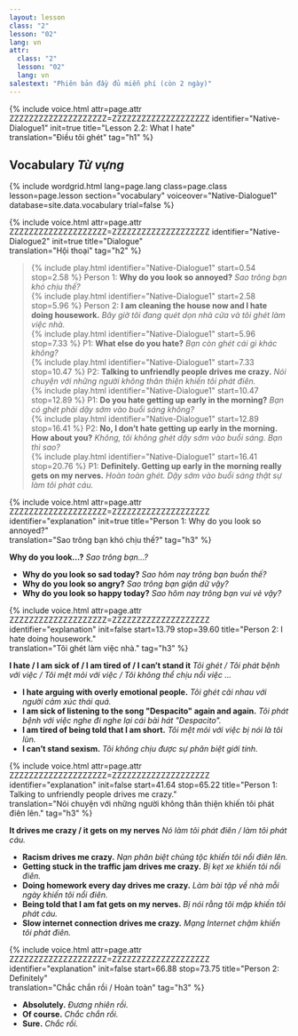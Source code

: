 ```yaml
---
layout: lesson
class: "2"
lesson: "02"
lang: vn
attr:
  class: "2"
  lesson: "02"
  lang: vn
salestext: "Phiên bản đầy đủ miễn phí (còn 2 ngày)"
---
```


{%  include voice.html attr=page.attr      ZZZZZZZZZZZZZZZZZZZZ=ZZZZZZZZZZZZZZZZZZZZ
	identifier="Native-Dialogue1"  init=true
	title="Lesson 2.2: What I hate"        
	translation="Điều tôi ghét"
    tag="h1" %}


## Vocabulary *Từ vựng*

{% include wordgrid.html lang=page.lang
		class=page.class 
		lesson=page.lesson 
		section="vocabulary"
		voiceover="Native-Dialogue1"
		database=site.data.vocabulary 
		trial=false %}


{%  include voice.html attr=page.attr       ZZZZZZZZZZZZZZZZZZZZ=ZZZZZZZZZZZZZZZZZZZZ
	identifier="Native-Dialogue2"  init=true
	title="Dialogue"        
	translation="Hội thoại"
    tag="h2" %}


> {% include play.html identifier="Native-Dialogue1" start=0.54 stop=2.58 %} Person 1: **Why do you look so annoyed?**
*Sao trông bạn khó chịu thế?*  
> {% include play.html identifier="Native-Dialogue1" start=2.58 stop=5.96 %} Person 2: **I am cleaning the house now and I hate doing housework.**
*Bây giờ tôi đang quét dọn nhà cửa và tôi ghét làm việc nhà.*   
> {% include play.html identifier="Native-Dialogue1" start=5.96 stop=7.33 %} P1: **What else do you hate?**
*Bạn còn ghét cái gì khác không?*  
> {% include play.html identifier="Native-Dialogue1" start=7.33 stop=10.47 %} P2: **Talking to unfriendly people drives me crazy.**
*Nói chuyện với những người không thân thiện khiến tôi phát điên.*  
> {% include play.html identifier="Native-Dialogue1" start=10.47 stop=12.89 %} P1: **Do you hate getting up early in the morning?**
*Bạn có ghét phải dậy sớm vào buổi sáng không?*  
> {% include play.html identifier="Native-Dialogue1" start=12.89 stop=16.41 %} P2: **No, I don’t hate getting up early in the morning. How about you?**
*Không, tôi không ghét dậy sớm vào buổi sáng. Bạn thì sao?*  
> {% include play.html identifier="Native-Dialogue1" start=16.41 stop=20.76 %} P1: **Definitely. Getting up early in the morning really gets on my nerves.**
*Hoàn toàn ghét. Dậy sớm vào buổi sáng thật sự làm tôi phát cáu.*  


{%  include voice.html attr=page.attr       ZZZZZZZZZZZZZZZZZZZZ=ZZZZZZZZZZZZZZZZZZZZ
	identifier="explanation"  init=true
	title="Person 1: Why do you look so annoyed?"        
	translation="Sao trông bạn khó chịu thế?"
    tag="h3" %}

**Why do you look…?** *Sao trông bạn...?*

- **Why do you look so sad today?**  *Sao hôm nay trông bạn buồn thế?*
- **Why do you look so angry?**  *Sao trông bạn giận dữ vậy?*
- **Why do you look so happy today?**  *Sao hôm nay trông bạn vui vẻ vậy?*


{%  include voice.html attr=page.attr       ZZZZZZZZZZZZZZZZZZZZ=ZZZZZZZZZZZZZZZZZZZZ
	identifier="explanation"  init=false start=13.79 stop=39.60
	title="Person 2: I hate doing housework."        
	translation="Tôi ghét làm việc nhà."
    tag="h3" %}


**I hate / I am sick of / I am tired of / I can’t stand it**  *Tôi ghét / Tôi phát bệnh với việc / Tôi mệt mỏi với việc / Tôi không thể chịu nổi việc ...*

- **I hate arguing with overly emotional people.** *Tôi ghét cãi nhau với người cảm xúc thái quá.*
- **I am sick of listening to the song "Despacito" again and again.** *Tôi phát bệnh với việc nghe đi nghe lại cái bài hát "Despacito".*
- **I am tired of being told that I am short.** *Tôi mệt mỏi với việc bị nói là tôi lùn.*
- **I can’t stand sexism.** *Tôi không chịu được sự phân biệt giới tính.*


{%  include voice.html attr=page.attr       ZZZZZZZZZZZZZZZZZZZZ=ZZZZZZZZZZZZZZZZZZZZ
	identifier="explanation"  init=false start=41.64 stop=65.22
	title="Person 1: Talking to unfriendly people drives me crazy."        
	translation="Nói chuyện với những người không thân thiện khiến tôi phát điên lên."
    tag="h3" %}


**It drives me crazy / it gets on my nerves**  *Nó làm tôi phát điên / làm tôi phát cáu.*

-  **Racism drives me crazy.** *Nạn phân biệt chủng tộc khiến tôi nổi điên lên.*
-  **Getting stuck in the traffic jam drives me crazy.** *Bị kẹt xe khiến tôi nổi điên.*
-  **Doing homework every day drives me crazy.** *Làm bài tập về nhà mỗi ngày khiến tôi nổi điên.*
-  **Being told that I am fat gets on my nerves.** *Bị nói rằng tôi mập khiến tôi phát cáu.*
-  **Slow internet connection drives me crazy.** *Mạng Internet chậm khiến tôi phát điên.*

{%  include voice.html attr=page.attr       ZZZZZZZZZZZZZZZZZZZZ=ZZZZZZZZZZZZZZZZZZZZ
	identifier="explanation"  init=false start=66.88 stop=73.75 
	title="Person 2: Definitely"        
	translation="Chắc chắn rồi / Hoàn toàn"
    tag="h3" %}

- **Absolutely.** *Đương nhiên rồi.*
- **Of course.** *Chắc chắn rồi.*
- **Sure.** *Chắc rồi.*

